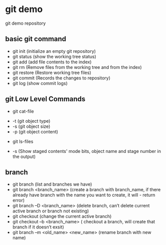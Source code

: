 # git demo

git demo repository

## basic git command

 - git init (initialize an empty git repository)
 - git status (show the working tree status)
 - git add (add file contents to the index)
 - git rm (Remove files from the working tree and from the index)
 - git restore (Restore working tree files)
 - git commit (Records the changes to repository)
 - git log (show commit logs)

## git Low Level Commands

 - git cat-file <SHA1>
  * -t (git object type)
  * -s (git object size)
  * -p (git object content)
 - git ls-files 
  * -s (Show staged contents' mode bits, object name and stage number in the output)


## branch

 - git branch (list and branches we have)
 - git branch <branch_name> (create a branch with branch_name, if there already have branch with the name you want to create, it will  - return error)
 - git branch –D <branch_name> (delete branch, can’t delete current active branch or branch not existing)
 - git checkout (change the current active branch)
 - git checkout –b <branch_name> ( checkout a branch, will create that branch if it doesn’t exsit)
 - git branch –m  <old_name> <new_name> (rename branch with new name)
